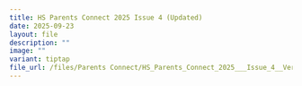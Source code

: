 ```yaml
---
title: HS Parents Connect 2025 Issue 4 (Updated)
date: 2025-09-23
layout: file
description: ""
image: ""
variant: tiptap
file_url: /files/Parents Connect/HS_Parents_Connect_2025___Issue_4__Version_2_.pdf
---
```

